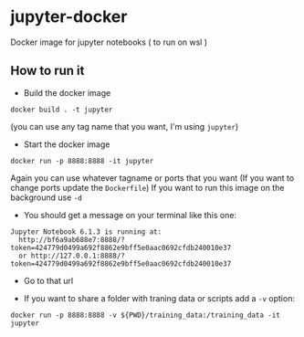 # jupyter-docker
Docker image for jupyter notebooks ( to run on wsl )

## How to run it

* Build the docker image

```
docker build . -t jupyter
```

(you can use any tag name that you want, I'm using `jupyter`)

* Start the docker image

```
docker run -p 8888:8888 -it jupyter
```

Again you can use whatever tagname or ports that you want (If you want to change ports update the `Dockerfile`)
If you want to run this image on the background use `-d`

* You should get a message on your terminal like this one:

```
Jupyter Notebook 6.1.3 is running at:
  http://bf6a9ab688e7:8888/?token=424779d0499a692f8862e9bff5e0aac0692cfdb240010e37
  or http://127.0.0.1:8888/?token=424779d0499a692f8862e9bff5e0aac0692cfdb240010e37
```
 
 * Go to that url


* If you want to share a folder with traning data or scripts add a `-v` option:

```
docker run -p 8888:8888 -v ${PWD}/training_data:/training_data -it jupyter
```

